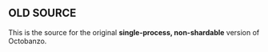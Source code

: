 ## OLD SOURCE

This is the source for the original **single-process, non-shardable** version of Octobanzo.
